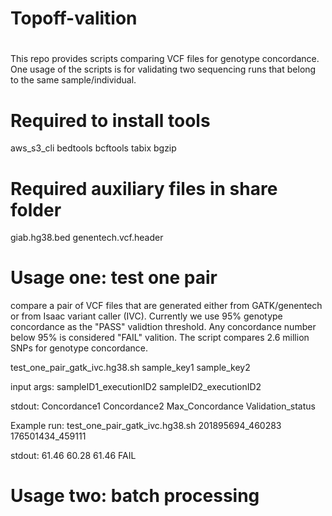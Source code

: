 # Topoff-valition
# 
This repo provides scripts comparing VCF files for genotype concordance. One usage of the scripts is for validating two sequencing runs that belong to the same sample/individual.

# Required to install tools
aws_s3_cli
bedtools
bcftools 
tabix 
bgzip

# Required auxiliary files in share folder
giab.hg38.bed 
genentech.vcf.header

# Usage one: test one pair
compare a pair of VCF files that are generated either from GATK/genentech or from Isaac variant caller (IVC). Currently we use 95% genotype concordance as the "PASS" validtion threshold. Any concordance number below 95% is considered "FAIL" valition. The script compares 2.6 million SNPs for genotype concordance.

test_one_pair_gatk_ivc.hg38.sh  sample_key1 sample_key2

input args: sampleID1_executionID2 sampleID2_executionID2

stdout: Concordance1 Concordance2 Max_Concordance Validation_status

Example run:
test_one_pair_gatk_ivc.hg38.sh 201895694_460283 176501434_459111

stdout: 61.46 60.28 61.46 FAIL

# Usage two: batch processing

